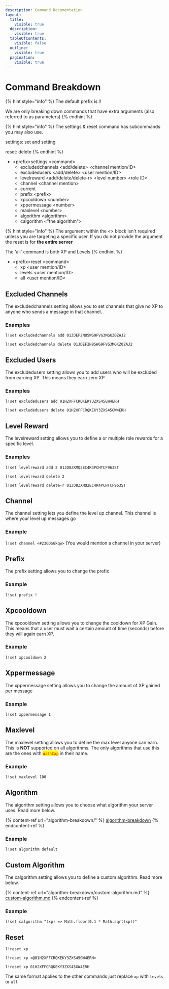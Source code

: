 ```yaml
---
description: Command Documentation
layout:
  title:
    visible: true
  description:
    visible: true
  tableOfContents:
    visible: false
  outline:
    visible: true
  pagination:
    visible: true
---
```


# Command Breakdown

{% hint style="info" %}
The default prefix is l!

We are only breaking down commands that have extra arguments (also referred to as parameters)
{% endhint %}

{% hint style="info" %}
The settings & reset command has subcommands you may also use.

settings: set and setting

reset: delete
{% endhint %}

* \<prefix>settings \<command>
  * excludedchannels \<add/delete> \<channel mention/ID>
  * excludedusers \<add/delete> \<user mention/ID>
  * levelreward \<add/delete/delete-r> \<level number> \<role ID>
  * channel \<channel mention>
  * current
  * prefix \<prefix>
  * xpcooldown \<number>
  * xppermessage \<number>
  * maxlevel \<number>
  * algorithm \<algorithm>
  * calgorithm <"the algorithm">

{% hint style="info" %}
The argument within the <> block isn't required unless you are targeting a specific user. If you do not provide the argument the reset is for **the entire server**

The 'all' command is both XP and Levels
{% endhint %}

* \<prefix>reset \<command>
  * xp \<user mention/ID>
  * levels \<user mention/ID>
  * all \<user mention/ID>

## Excluded Channels

The excludedchannels setting allows you to set channels that give no XP to anyone who sends a message in that channel.

### Examples

`l!set excludedchannels add 01JDEF2N85WG9FVG3MGKZ0ZAJ2`

`l!set excludedchannels delete 01JDEF2N85WG9FVG3MGKZ0ZAJ2`

## Excluded Users

The excludedusers setting allows you to add users who will be excluded from earning XP. This means they earn zero XP

### Examples

`l!set excludedusers add 01H2XFFCRQKEKY3ZXS45GW4ERH`

`l!set excludedusers delete 01H2XFFCRQKEKY3ZXS45GW4ERH`

## Level Reward

The levelreward setting allows you to define a or multiple role rewards for a specific level.

### Examples

`l!set levelreward add 2 01JD8ZXMQ2EC4R4PCHTCF963ST`

`l!set levelreward delete 2`

`l!set levelreward delete-r 01JD8ZXMQ2EC4R4PCHTCF963ST`

## Channel

The channel setting lets you define the level up channel. This channel is where your level up messages go

### Example

`l!set channel <#23GDSGkqw>` (You would mention a channel in your server)

## Prefix

The prefix setting allows you to change the prefix

### Example

`l!set prefix !`

## Xpcooldown

The xpcooldown setting allows you to change the cooldown for XP Gain. This means that a user must wait a certain amount of time (seconds) before they will again earn XP.

### Example

`l!set xpcooldown 2`

## Xppermessage

The xppermessage setting allows you to change the amount of XP gained per message

### Example

`l!set xppermessage 1`

## Maxlevel

The maxlevel setting allows you to define the max level anyone can earn. This is **NOT** supported on all algorithms. The only algorithms that use this are the ones with <mark style="color:red;">`WithCap`</mark> in their name.

### Example

`l!set maxlevel 100`

## Algorithm

The algorithm setting allows you to choose what algorithm your server uses. Read more below.

{% content-ref url="algorithm-breakdown/" %}
[algorithm-breakdown](algorithm-breakdown/)
{% endcontent-ref %}

### Example

`l!set algorithm default`

## Custom Algorithm

The calgorithm setting allows you to define a custom algorithm. Read more below.

{% content-ref url="algorithm-breakdown/custom-algorithm.md" %}
[custom-algorithm.md](algorithm-breakdown/custom-algorithm.md)
{% endcontent-ref %}

### Example

`l!set calgorithm "(xp) => Math.floor(0.1 * Math.sqrt(xp))"`

## Reset

`l!reset xp`

`l!reset xp <@01H2XFFCRQKEKY3ZXS45GW4ERH>`

`l!reset xp 01H2XFFCRQKEKY3ZXS45GW4ERH`

The same format applies to the other commands just replace `xp` with `levels` or `all`
